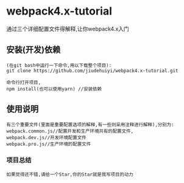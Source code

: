 # webpack4.x-tutorial
通过三个详细配置文件得解释,让你webpack4.x入门

## 安装(开发)依赖
```
(在git bash中运行一下命令,用以下载整个项目):
git clone https://github.com/jiudehuiyi/webpack4.x-tutorial.git

命令行打开项目,
npm install(也可以使用yarn) //安装依赖
```

## 使用说明
```
有三个重要文件(里面是重要配置选项的解释,有一些则采用注释进行解释),分别为:
webpack.common.js//配置开发和生产环境共有的配置文件,
webpack.dev.js//开发环境配置文件
webpack.pro.js//生产环境的配置文件
```
### 项目总结
```
如果觉得还不错,请给一个Star,你的Star就是我写项目的动力
```

